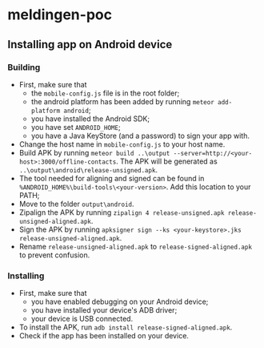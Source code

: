 # meldingen-poc

## Installing app on Android device

### Building

- First, make sure that
  * the `mobile-config.js` file is in the root folder;
  * the android platform has been added by running `meteor add-platform android`;
  * you have installed the Android SDK;
  * you have set `ANDROID_HOME`;
  * you have a Java KeyStore (and a password) to sign your app with.
- Change the host name in `mobile-config.js` to your host name.
- Build APK by running `meteor build ..\output --server=http://<your-host>:3000/offline-contacts`. The APK will be generated as `..\output\android\release-unsigned.apk`.
- The tool needed for aligning and signed can be found in `%ANDROID_HOME%\build-tools\<your-version>`. Add this location to your PATH;
- Move to the folder `output\android`.
- Zipalign the APK by running `zipalign 4 release-unsigned.apk release-unsigned-aligned.apk`.
- Sign the APK by running `apksigner sign --ks <your-keystore>.jks release-unsigned-aligned.apk`.
- Rename `release-unsigned-aligned.apk` to `release-signed-aligned.apk` to prevent confusion.

### Installing
- First, make sure that
  * you have enabled debugging on your Android device;
  * you have installed your device's ADB driver;
  * your device is USB connected.
- To install the APK, run `adb install release-signed-aligned.apk`.
- Check if the app has been installed on your device.
